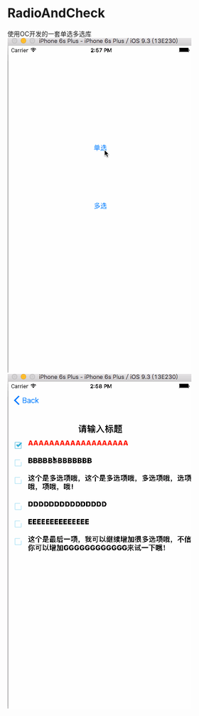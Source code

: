 # RadioAndCheck
使用OC开发的一套单选多选库
![image](https://github.com/SZLCode/RadioAndCheck/raw/master/radio.gif)
![image](https://github.com/SZLCode/RadioAndCheck/raw/master/check.gif)
